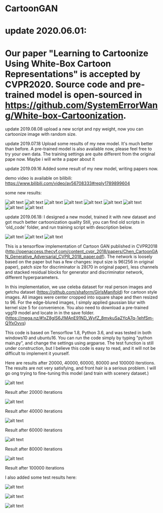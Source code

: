 # CartoonGAN
# update 2020.06.01:
# Our paper "Learning to Cartoonize Using White-Box Cartoon Representations" is accepted by CVPR2020. Source code and pre-trained model is open-sourced in https://github.com/SystemErrorWang/White-box-Cartoonization.

update 2019.08.08
upload a new script and npy weight, now you can cartoonize image with random size.

update 2019.07.18
Upload some results of my new model. It's much better than before. 
A pre-trained model is also available now, please feel free to try your own data.
The training settings are quite different from the original pape now. Maybe i will write a paper about it

update 2019.09.16
Added some result of my new model, writing papers now. 

demo video is available on bilibili:
https://www.bilibili.com/video/av56708333#reply1789899604

some new results:

![alt text](https://github.com/SystemErrorWang/CartoonGAN/blob/master/results/WechatIMG76.jpeg?raw=true)
![alt text](https://github.com/SystemErrorWang/CartoonGAN/blob/master/results/WechatIMG77.jpeg?raw=true)
![alt text](https://github.com/SystemErrorWang/CartoonGAN/blob/master/results/WechatIMG78.jpeg?raw=true)
![alt text](https://github.com/SystemErrorWang/CartoonGAN/blob/master/results/WechatIMG79.jpeg?raw=true)
![alt text](https://github.com/SystemErrorWang/CartoonGAN/blob/master/results/cartoon_gakki1.jpg)
![alt text](https://github.com/SystemErrorWang/CartoonGAN/blob/master/results/cartoon_gakki2.jpg)
![alt text](https://github.com/SystemErrorWang/CartoonGAN/blob/master/results/cartoon_scenery2.jpg)
![alt text](https://github.com/SystemErrorWang/CartoonGAN/blob/master/results/cartoon_shanghai.jpg)
![alt text](https://github.com/SystemErrorWang/CartoonGAN/blob/master/results/cartoon_tower1.jpg)

update 2019.06.18:
I designed a new model, trained it with new dataset and got much better cartoonization quality
Still, you can find old scripts in 'old_code' folder, and run training script with description below.


![alt text](https://github.com/SystemErrorWang/CartoonGAN/blob/master/results/7499_train.png)
![alt text](https://github.com/SystemErrorWang/CartoonGAN/blob/master/results/7999_train.png)
![alt text](https://github.com/SystemErrorWang/CartoonGAN/blob/master/results/8499_train.png)

This is a tensorflow implementation of Cartoon GAN published in CVPR2018 (http://openaccess.thecvf.com/content_cvpr_2018/papers/Chen_CartoonGAN_Generative_Adversarial_CVPR_2018_paper.pdf). The network is loosely based on the paper but has a few changes: input size is 96(256 in original paper), patch size for discriminator is 28(70 in original paper), less channels and stacked residual blocks for generator and discriminator network, different hyperparameters.

In this implementation, we use celeba dataset for real person images and getchu dataset (https://github.com/shaform/GirlsManifold) for cartoon style images. All images were center cropped into square shape and then resized to 96. For the edge-blured images, I simply applied gaussian blur with kernel size 5 for convenience. You also need to download a pre-trained vgg19 model and locate in in the save folder. (https://mega.nz/#!xZ8glS6J!MAnE91ND_WyfZ_8mvkuSa2YcA7q-1ehfSm-Q1fxOvvs)

This code is based on Tensorflow 1.8, Python 3.6, and was tested in both windows10 and ubuntu16. You can run the code simply by typing "python main.py", and change the settings using argparse. The test function is still under construction, but I believe this code is easy to read, and it will not be difficult to implement it yourself.

Here are results after 20000, 40000, 60000, 80000 and 100000 iterstions. The results are not very satisfying, and front hair is a serious problem. I will go ong trying to fine-tuning this model (and train with scenery dataset.)

![alt text](https://github.com/SystemErrorWang/CartoonGAN/blob/master/results/19999.png?raw=true)

Result after 20000 iterations

![alt text](https://github.com/SystemErrorWang/CartoonGAN/blob/master/results/39999.png?raw=true)

Result after 40000 iterations

![alt text](https://github.com/SystemErrorWang/CartoonGAN/blob/master/results/59999.png?raw=true)

Result after 60000 iterations

![alt text](https://github.com/SystemErrorWang/CartoonGAN/blob/master/results/79999.png?raw=true)

Result after 80000 iterations

![alt text](https://github.com/SystemErrorWang/CartoonGAN/blob/master/results/99999.png?raw=true)

Result after 100000 iterations

I also added some test results here:

![alt text](https://github.com/SystemErrorWang/CartoonGAN/blob/master/results/53.png?raw=true)

![alt text](https://github.com/SystemErrorWang/CartoonGAN/blob/master/results/58.png?raw=true)

![alt text](https://github.com/SystemErrorWang/CartoonGAN/blob/master/results/74.png?raw=true)

